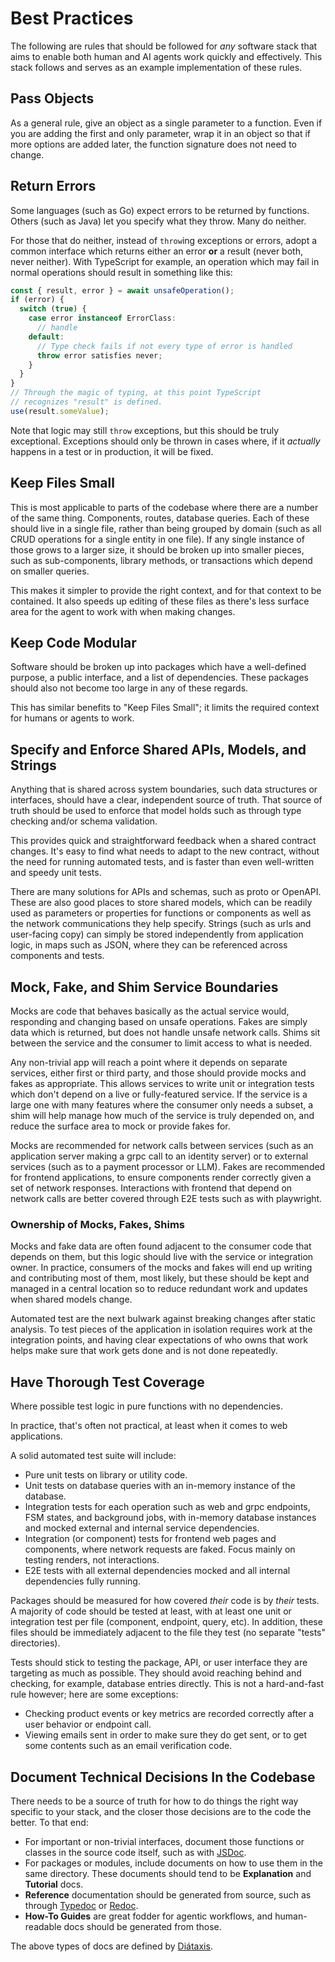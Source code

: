 # Best Practices

The following are rules that should be followed for _any_ software stack that aims to enable both human and AI agents work quickly and effectively. This stack follows and serves as an example implementation of these rules.

## Pass Objects

As a general rule, give an object as a single parameter to a function. Even if you are adding the first and only parameter, wrap it in an object so that if more options are added later, the function signature does not need to change.

## Return Errors

Some languages (such as Go) expect errors to be returned by functions. Others (such as Java) let you specify what they throw. Many do neither.

For those that do neither, instead of `throw`ing exceptions or errors, adopt a common interface which returns either an error **or** a result (never both, never neither). With TypeScript for example, an operation which may fail in normal operations should result in something like this:

```typescript
const { result, error } = await unsafeOperation();
if (error) {
  switch (true) {
    case error instanceof ErrorClass:
      // handle
    default:
      // Type check fails if not every type of error is handled
      throw error satisfies never;
    }
  }
}
// Through the magic of typing, at this point TypeScript
// recognizes "result" is defined.
use(result.someValue);
```

Note that logic may still `throw` exceptions, but this should be truly exceptional. Exceptions should only be thrown in cases where, if it _actually_ happens in a test or in production, it will be fixed.

## Keep Files Small

This is most applicable to parts of the codebase where there are a number of the same thing. Components, routes, database queries. Each of these should live in a single file, rather than being grouped by domain (such as all CRUD operations for a single entity in one file). If any single instance of those grows to a larger size, it should be broken up into smaller pieces, such as sub-components, library methods, or transactions which depend on smaller queries.

This makes it simpler to provide the right context, and for that context to be contained. It also speeds up editing of these files as there's less surface area for the agent to work with when making changes.

## Keep Code Modular

Software should be broken up into packages which have a well-defined purpose, a public interface, and a list of dependencies. These packages should also not become too large in any of these regards.

This has similar benefits to "Keep Files Small"; it limits the required context for humans or agents to work.

## Specify and Enforce Shared APIs, Models, and Strings

Anything that is shared across system boundaries, such data structures or interfaces, should have a clear, independent source of truth. That source of truth should be used to enforce that model holds such as through type checking and/or schema validation.

This provides quick and straightforward feedback when a shared contract changes. It's easy to find what needs to adapt to the new contract, without the need for running automated tests, and is faster than even well-written and speedy unit tests.

There are many solutions for APIs and schemas, such as proto or OpenAPI. These are also good places to store shared models, which can be readily used as parameters or properties for functions or components as well as the network communications they help specify. Strings (such as urls and user-facing copy) can simply be stored independently from application logic, in maps such as JSON, where they can be referenced across components and tests.

## Mock, Fake, and Shim Service Boundaries

Mocks are code that behaves basically as the actual service would, responding and changing based on unsafe operations. Fakes are simply data which is returned, but does not handle unsafe network calls. Shims sit between the service and the consumer to limit access to what is needed.

Any non-trivial app will reach a point where it depends on separate services, either first or third party, and those should provide mocks and fakes as appropriate. This allows services to write unit or integration tests which don't depend on a live or fully-featured service. If the service is a large one with many features where the consumer only needs a subset, a shim will help manage how much of the service is truly depended on, and reduce the surface area to mock or provide fakes for.

Mocks are recommended for network calls between services (such as an application server making a grpc call to an identity server) or to external services (such as to a payment processor or LLM). Fakes are recommended for frontend applications, to ensure components render correctly given a set of network responses. Interactions with frontend that depend on network calls are better covered through E2E tests such as with playwright.

### Ownership of Mocks, Fakes, Shims

Mocks and fake data are often found adjacent to the consumer code that depends on them, but this logic should live with the service or integration owner. In practice, consumers of the mocks and fakes will end up writing and contributing most of them, most likely, but these should be kept and managed in a central location so to reduce redundant work and updates when shared models change.

Automated test are the next bulwark against breaking changes after static analysis. To test pieces of the application in isolation requires work at the integration points, and having clear expectations of who owns that work helps make sure that work gets done and is not done repeatedly.

## Have Thorough Test Coverage

Where possible test logic in pure functions with no dependencies.

In practice, that's often not practical, at least when it comes to web applications.

A solid automated test suite will include:

- Pure unit tests on library or utility code.
- Unit tests on database queries with an in-memory instance of the database.
- Integration tests for each operation such as web and grpc endpoints, FSM states, and background jobs, with in-memory database instances and mocked external and internal service dependencies.
- Integration (or component) tests for frontend web pages and components, where network requests are faked. Focus mainly on testing renders, not interactions.
- E2E tests with all external dependencies mocked and all internal dependencies fully running.

Packages should be measured for how covered _their_ code is by _their_ tests. A majority of code should be tested at least, with at least one unit or integration test per file (component, endpoint, query, etc). In addition, these files should be immediately adjacent to the file they test (no separate "tests" directories).

Tests should stick to testing the package, API, or user interface they are targeting as much as possible. They should avoid reaching behind and checking, for example, database entries directly. This is not a hard-and-fast rule however; here are some exceptions:

- Checking product events or key metrics are recorded correctly after a user behavior or endpoint call.
- Viewing emails sent in order to make sure they do get sent, or to get some contents such as an email verification code.

## Document Technical Decisions In the Codebase

There needs to be a source of truth for how to do things the right way specific to your stack, and the closer those decisions are to the code the better. To that end:

- For important or non-trivial interfaces, document those functions or classes in the source code itself, such as with [JSDoc](https://jsdoc.app/).
- For packages or modules, include documents on how to use them in the same directory. These documents should tend to be **Explanation** and **Tutorial** docs.
- **Reference** documentation should be generated from source, such as through [Typedoc](https://github.com/TypeStrong/typedoc) or [Redoc](https://github.com/Redocly/redoc).
- **How-To Guides** are great fodder for agentic workflows, and human-readable docs should be generated from those.

The above types of docs are defined by [Diátaxis](https://diataxis.fr/).
